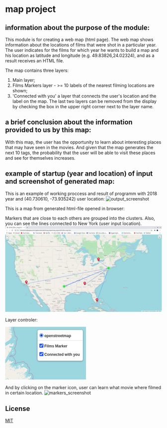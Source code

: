 # map project

## information about the purpose of the module:
This module is for creating a web map (html page).
The web map shows information about the locations of films that were shot in a particular year.
The user indicates for the films for which year he wants to build a map and his location as latitude and longitude (e.g. 49.83826,24.02324), and as a result receives an HTML file.

The map contains three layers:
1. Main layer;
2. Films Markers layer - >= 10 labels of the nearest filming locations are shown;
3. 'Connected with you' a layer that connects the user's location and the label on the map.
The last two layers can be removed from the display by checking the box in the upper right corner next to the layer name.


## a brief conclusion about the information provided to us by this map:

With this map, the user has the opportunity to learn about interesting places that may have seen in the movies. And given that the map generates the next 10 tags, the probability that the user will be able to visit these places and see for themselves increases.

## example of startup (year and location) of input and screenshot of generated map:
This is an example of working proccess and result of programm with 2018 year and (40.730610, -73.935242) user location:
<img src="screenshots/mstart_program.jpg" alt="output_screenshot"/>

This is a map from generated html-file opened in browser:

Markers that are close to each others are grouped into the clusters. Also, you can see the lines connected to New York (user input location).
<img src="screenshots/map_pic.jpg" alt="html-screenshot"/>

Layer controler:




<img src="screenshots/layer_control.png" alt="layers_screenshot"/>

And by clicking on the marker icon, user can learn what movie where filmed in certain location.
<img src="screenshots/mmarker.png" alt="markers_screenshot"/>

## License
[MIT](https://github.com/alinamuliak/map_project/blob/main/LICENSE)
